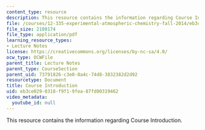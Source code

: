 ```yaml
---
content_type: resource
description: This resource contains the information regarding Course Introduction.
file: /courses/12-335-experimental-atmospheric-chemistry-fall-2014/eb3ce0290318f9f19fea87fd00319462_MIT12_335F14_Lecture_intro.pdf
file_size: 2180174
file_type: application/pdf
learning_resource_types:
- Lecture Notes
license: https://creativecommons.org/licenses/by-nc-sa/4.0/
ocw_type: OCWFile
parent_title: Lecture Notes
parent_type: CourseSection
parent_uid: 73791826-c3e0-8a4c-74d8-3832382d2d92
resourcetype: Document
title: Course Introduction
uid: eb3ce029-0318-f9f1-9fea-87fd00319462
video_metadata:
  youtube_id: null
---
```

This resource contains the information regarding Course Introduction.